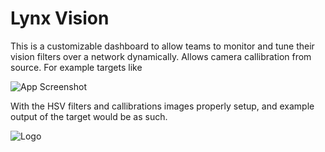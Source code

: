# Lynx Vision

This is a customizable dashboard to allow teams to monitor and tune their vision filters over a network dynamically.
Allows camera callibration from source. For example targets like

![App Screenshot](https://i.imgur.com/kQvR2Uy.jpg)


With the HSV filters and callibrations images properly setup, and example output of the target would be as such.




![Logo](https://i.imgur.com/8l0Vzcw.png)
